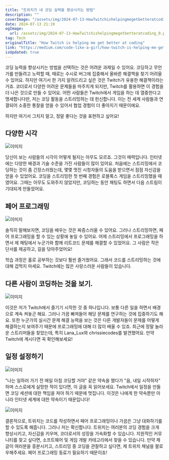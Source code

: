 ```yaml
---
title: "트위치가 내 코딩 실력을 향상시키는 방법"
description: ""
coverImage: "/assets/img/2024-07-13-HowTwitchishelpingmegetbetteratcoding_0.png"
date: 2024-07-13 21:19
ogImage: 
  url: /assets/img/2024-07-13-HowTwitchishelpingmegetbetteratcoding_0.png
tag: Tech
originalTitle: "How Twitch is helping me get better at coding"
link: "https://medium.com/code-like-a-girl/how-twitch-is-helping-me-get-better-at-coding-3d2c8eb38061"
isUpdated: true
---
```





코딩 능력을 향상시키는 방법을 선택하는 것은 어려운 과제일 수 있어요. 코딩하고 무언가를 만들려고 노력할 때, 때로는 수시로 버그에 집중해서 올바른 해결책을 찾기 어려울 수 있어요. 하지만 여기서 한 가지 알려드리고 싶은 것은 Twitch가 유용한 해결책이라는 거죠. 코더로서 다양한 어려운 문제들을 마주치게 되지만, Twitch를 활용하면 이 경험을 더 나은 것으로 만들 수 있어요. 어떤 사람들은 Twitch에서 게임을 하는 데 열중한다고 맹세합니다만, 저는 코딩 활동을 스트리밍하는 데 헌신합니다. 이는 전 세계 사람들과 연결되어 소중한 통찰을 얻을 수 있어서 협업 경험이 더 좋아지기 때문이에요.

하지만 여기서 그치지 말고, 정말 좋다는 것을 표현하고 싶어요!

## 다양한 시각

![이미지](/assets/img/2024-07-13-HowTwitchishelpingmegetbetteratcoding_0.png)

<div class="content-ad"></div>

당신이 보는 사람들의 시각이 어떻게 될지는 아무도 모르죠. 그것이 매력입니다. 인터넷에는 다양한 배경과 기술 수준을 가진 사람들이 많이 있어요. 처음에는 스트리밍에서 코딩하는 것이 좀 긴장스러웠는데, 몇몇 멋진 시청자들의 도움을 받으면서 점점 자신감을 얻을 수 있었어요. 코딩을 스트리밍한 첫 번째 경험은 로블록스 게임을 스트리밍했을 때였어요. 그때는 아무도 도와주지 않았지만, 코딩하는 동안 채팅도 하면서 다음 스트림이 기대되게 만들었어요.

## 페어 프로그래밍

![이미지](/assets/img/2024-07-13-HowTwitchishelpingmegetbetteratcoding_1.png)

솔직히 말해보자면, 코딩을 배우는 것은 짜증스러울 수 있어요. 그러나 스트리밍하면, 페어 프로그래밍을 할 수 있는 상황에 놓일 수 있어요. 어제 스트리밍에서 프로그래밍을 하면서 제 채팅에서 누군가와 함께 리트코드 문제를 해결할 수 있었어요. 그 사람은 작은 단서를 제공하고, 길을 닦아주었어요!

<div class="content-ad"></div>

학습 과정은 홀로 공부하는 것보다 훨씬 즐거웠어요. 그래서 코드를 스트리밍하는 것에 대해 겁먹지 마세요. Twitch에는 많은 사랑스러운 사람들이 있습니다.

## 다른 사람이 코딩하는 것을 보기.

![이미지](/assets/img/2024-07-13-HowTwitchishelpingmegetbetteratcoding_2.png)

이것은 저가 Twitch에서 즐기기 시작한 것 중 하나입니다. 보통 다른 일을 하면서 배경으로 계속 켜놓곤 해요. 그러나 가끔 빠져들어 해당 문제를 연구하는 것에 집중하기도 해요. 또한 누군가의 실시간 문제 해결 능력을 보는 것은 다른 개발자들이 문제를 어떻게 해결하는지 보여주기 때문에 프로그래밍에 대해 더 많이 배울 수 있죠. 최근에 정말 놀라운 스트리머들을 찾았는데, 특히 Lana_Lux와 chrissiecodes를 발견했어요. 만약 Twitch에 계시다면 꼭 확인해보세요!

<div class="content-ad"></div>

## 일정 설정하기

![이미지](/assets/img/2024-07-13-HowTwitchishelpingmegetbetteratcoding_3.png)

"나는 일하러 가기 전 매일 아침 코딩할 거야" 같은 약속을 했다가 "음, 내일 시작하자" 하며 스스로에게 실망한 적이 있다면, 이 글을 꼭 읽어보세요. Twitch에서 일정을 만들면 코딩 세션에 대한 책임을 져야 하기 때문에 멋집니다. 이것은 나에게 한 약속뿐만 아니라 인터넷 세계에 대한 약속이기 때문입니다!

![이미지](/assets/img/2024-07-13-HowTwitchishelpingmegetbetteratcoding_4.png)

<div class="content-ad"></div>

결론적으로, 트위치는 코드를 작성하면서 페어 프로그래밍이나 가끔은 그냥 대화하기를 할 수 있도록 해줍니다. 그러나 저는 확신합니다. 트위치는 여러분의 코딩 경험을 크게 향상시키고, 자신감을 키우며, 코더로서의 성장을 가속화할 수 있습니다. 지원적인 커뮤니티를 찾고 싶다면, 소프트웨어 및 게임 개발 카테고리에서 찾을 수 있습니다. 만약 제 글이 여러분을 흥분시키고, 스트리밍 중 코딩을 관찰하고 싶다면, 제 트위치 채널을 팔로우해주세요. 페어 프로그래밍 동료가 필요하기 때문이죠!